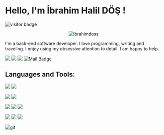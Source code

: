 # Hello, I'm İbrahim Halil DÖŞ ! 

![visitor badge](https://visitor-badge.glitch.me/badge?page_id=ibrahimdoss.visitor-badge&left_color=red&right_color=green&left_text=HelloVisitors)

<p align="center"> <img src="https://github-readme-stats.vercel.app/api?username=ibrahimdoss&show_icons=true&theme=gotham" alt="ibrahimdoss" />


I'm a back-end software developer. 
I love programming, writing and traveling. 
I enjoy using my obsessive attention to detail. 
I am happy to help.


[![](https://img.shields.io/badge/linkedin-%230077B5.svg?&style=for-the-badge&logo=linkedin&logoColor=white)](https://www.linkedin.com/in/ibrahim-dos/)
[![](https://img.shields.io/badge/medium-%2312100E.svg?&style=for-the-badge&logo=medium&logoColor=white)](https://medium.com/@ibrahimdos21)
[![](https://img.shields.io/badge/kaggle-%2312100E.svg?&style=for-the-badge&logo=kaggle&logoColor=white)](https://www.kaggle.com/encausse)
[![Mail Badge](https://img.shields.io/badge/ibrahimdos21@gmail.com-c14438?style=for-the-badge&logo=Gmail&logoColor=white&link=mailto:ibrahimdos21@gmail.com)](mailto:ibrahimdos21@gmail.com)

## Languages and Tools:
<img src="https://img.shields.io/badge/Java-CC2927?style=for-the-badge&logo=java&logoColor=white"></img>
<img src="https://img.shields.io/badge/Spring-239120?style=for-the-badge&logo=java&logoColor=white"></img>

<img src="https://img.shields.io/badge/Python-F7DF1E?style=for-the-badge&logo=html5&logoColor=white"></img>
<img src="https://img.shields.io/badge/C%23-E34F26?style=for-the-badge&logo=c-sharp&logoColor=white"></img>



<img src="https://img.shields.io/badge/Microsoft_SQL_Server-CC2927?style=for-the-badge&logo=microsoft-sql-server&logoColor=white"></img>
<img src="https://img.shields.io/badge/MySQL-CC2927?style=for-the-badge&logo=microsoft-sql-server&logoColor=white"></img>
<img src="https://img.shields.io/badge/PostgreSQl-CC2927?style=for-the-badge&logo=microsoft-sql-server&logoColor=white"></img>


<img src="https://img.shields.io/badge/HTML5-E34F26?style=for-the-badge&logo=html5&logoColor=white"></img>
<img src="https://img.shields.io/badge/CSS3-1572B6?style=for-the-badge&logo=css3&logoColor=white"></img>
<img src="https://img.shields.io/badge/Bootstrap-563D7C?style=for-the-badge&logo=bootstrap&logoColor=white"></img>

<img src="https://img.shields.io/badge/git-F05032.svg?style=for-the-badge&logo=git&logoColor=white" alt="git">
